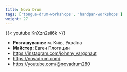 ```yaml
---
title: Nova Drum
tags: ['tongue-drum-workshops', 'handpan-workshops']
weight: 27
---
```

{{< youtube KnXzn2sii6k >}}

- **Розташування:** м. Київ, Україна
- **Майстер:** Евген Плотицин
- https://instagram.com/johnny_vargonaut
- https://novadrum.com/
- https://youtube.com/@novadrum280


